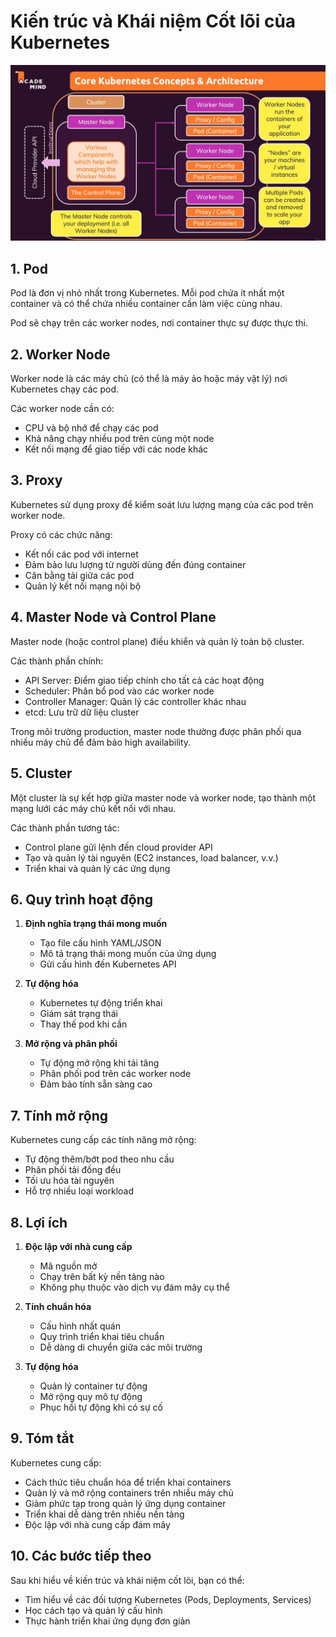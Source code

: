 # Kiến trúc và Khái niệm Cốt lõi của Kubernetes

![Kubernetes Architecture](images/k8s_architect.png)

## 1. Pod

Pod là đơn vị nhỏ nhất trong Kubernetes. Mỗi pod chứa ít nhất một container và có thể chứa nhiều container cần làm việc cùng nhau.

Pod sẽ chạy trên các worker nodes, nơi container thực sự được thực thi.

## 2. Worker Node

Worker node là các máy chủ (có thể là máy ảo hoặc máy vật lý) nơi Kubernetes chạy các pod.

Các worker node cần có:
- CPU và bộ nhớ để chạy các pod
- Khả năng chạy nhiều pod trên cùng một node
- Kết nối mạng để giao tiếp với các node khác

## 3. Proxy

Kubernetes sử dụng proxy để kiểm soát lưu lượng mạng của các pod trên worker node.

Proxy có các chức năng:
- Kết nối các pod với internet
- Đảm bảo lưu lượng từ người dùng đến đúng container
- Cân bằng tải giữa các pod
- Quản lý kết nối mạng nội bộ

## 4. Master Node và Control Plane

Master node (hoặc control plane) điều khiển và quản lý toàn bộ cluster.

Các thành phần chính:
- API Server: Điểm giao tiếp chính cho tất cả các hoạt động
- Scheduler: Phân bổ pod vào các worker node
- Controller Manager: Quản lý các controller khác nhau
- etcd: Lưu trữ dữ liệu cluster

Trong môi trường production, master node thường được phân phối qua nhiều máy chủ để đảm bảo high availability.

## 5. Cluster

Một cluster là sự kết hợp giữa master node và worker node, tạo thành một mạng lưới các máy chủ kết nối với nhau.

Các thành phần tương tác:
- Control plane gửi lệnh đến cloud provider API
- Tạo và quản lý tài nguyên (EC2 instances, load balancer, v.v.)
- Triển khai và quản lý các ứng dụng

## 6. Quy trình hoạt động

1. **Định nghĩa trạng thái mong muốn**
   - Tạo file cấu hình YAML/JSON
   - Mô tả trạng thái mong muốn của ứng dụng
   - Gửi cấu hình đến Kubernetes API

2. **Tự động hóa**
   - Kubernetes tự động triển khai
   - Giám sát trạng thái
   - Thay thế pod khi cần

3. **Mở rộng và phân phối**
   - Tự động mở rộng khi tải tăng
   - Phân phối pod trên các worker node
   - Đảm bảo tính sẵn sàng cao

## 7. Tính mở rộng

Kubernetes cung cấp các tính năng mở rộng:
- Tự động thêm/bớt pod theo nhu cầu
- Phân phối tải đồng đều
- Tối ưu hóa tài nguyên
- Hỗ trợ nhiều loại workload

## 8. Lợi ích

1. **Độc lập với nhà cung cấp**
   - Mã nguồn mở
   - Chạy trên bất kỳ nền tảng nào
   - Không phụ thuộc vào dịch vụ đám mây cụ thể

2. **Tính chuẩn hóa**
   - Cấu hình nhất quán
   - Quy trình triển khai tiêu chuẩn
   - Dễ dàng di chuyển giữa các môi trường

3. **Tự động hóa**
   - Quản lý container tự động
   - Mở rộng quy mô tự động
   - Phục hồi tự động khi có sự cố

## 9. Tóm tắt

Kubernetes cung cấp:
- Cách thức tiêu chuẩn hóa để triển khai containers
- Quản lý và mở rộng containers trên nhiều máy chủ
- Giảm phức tạp trong quản lý ứng dụng container
- Triển khai dễ dàng trên nhiều nền tảng
- Độc lập với nhà cung cấp đám mây

## 10. Các bước tiếp theo

Sau khi hiểu về kiến trúc và khái niệm cốt lõi, bạn có thể:
- Tìm hiểu về các đối tượng Kubernetes (Pods, Deployments, Services)
- Học cách tạo và quản lý cấu hình
- Thực hành triển khai ứng dụng đơn giản 